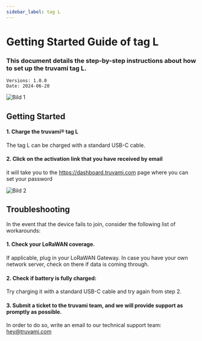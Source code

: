 ```yaml
---
sidebar_label: tag L
---
```


# Getting Started Guide of tag L

### This document details the step-by-step instructions about how to set up the truvami tag L.
```
Versions: 1.0.0
Date: 2024-06-20
```

![Bild 1](/img/getting-started-imgs/tag_L_side.png)

## Getting Started

#### 1. Charge the truvami® tag L
The tag L can be charged with a standard USB-C cable. 

#### 2. Click on the activation link that you have received by email

it will take you to the https://dashboard.truvami.com page where you can set your
password

![Bild 2](/img/getting-started-imgs/NowYourTrackingJourneyBegins.png)


## Troubleshooting

In the event that the device fails to join, consider the following list of workarounds:

#### 1. Check your LoRaWAN coverage.
If applicable, plug in your LoRaWAN Gateway. In case you have your own network server, check on there if data is coming through.

#### 2. Check if battery is fully charged: 
Try charging it with a standard USB-C cable and try again from step 2.

#### 3. Submit a ticket to the truvami team, and we will provide support as promptly as possible. 
In order to do so, write an email to our technical support team: hey@truvami.com
